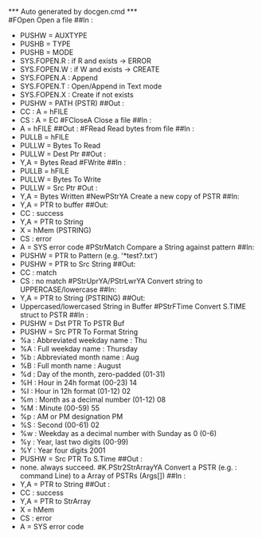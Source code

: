 *** Auto generated by docgen.cmd ***  
#FOpen
Open a file
##In :
+ PUSHW = AUXTYPE
+ PUSHB = TYPE
+ PUSHB = MODE
 + SYS.FOPEN.R	 : if R and exists -> ERROR
 + SYS.FOPEN.W	 : if W and exists -> CREATE
 + SYS.FOPEN.A	 : Append
 + SYS.FOPEN.T	 : Open/Append in Text mode
 + SYS.FOPEN.X	 : Create if not exists
+ PUSHW = PATH (PSTR)
##Out : 
+ CC : A = hFILE
+ CS : A = EC
#FCloseA
Close a file
##In :
+ A = hFILE
##Out :
#FRead
Read bytes from file
##In :
+ PULLB = hFILE
+ PULLW = Bytes To Read
+ PULLW = Dest Ptr
##Out :
+ Y,A = Bytes Read
#FWrite
##In :
+ PULLB = hFILE
+ PULLW = Bytes To Write
+ PULLW = Src Ptr
#Out :
+ Y,A = Bytes Written
#NewPStrYA
Create a new copy of PSTR
##In:
+ Y,A = PTR to buffer
##Out:
+ CC : success 
 + Y,A = PTR to String
 + X = hMem (PSTRING)
+ CS : error
 + A = SYS error code
#PStrMatch
Compare a String against pattern
##In: 
 + PUSHW = PTR to Pattern (e.g. '*test?.txt')
 + PUSHW = PTR to Src String 
##Out: 
 + CC : match
 + CS : no match
#PStrUprYA/PStrLwrYA
Convert string to UPPERCASE/lowercase
##In:
 + Y,A = PTR to String (PSTRING)
##Out:
 + Uppercased/lowercased String in Buffer
#PStrFTime
Convert S.TIME struct to PSTR
##In : 
+ PUSHW = Dst PTR To PSTR Buf
+ PUSHW = Src PTR To Format String
 + %a : Abbreviated weekday name : Thu
 + %A : Full weekday name : Thursday 
 + %b : Abbreviated month name : Aug 
 + %B : Full month name : August 
 + %d : Day of the month, zero-padded (01-31)
 + %H : Hour in 24h format (00-23) 14 
 + %I : Hour in 12h format (01-12) 02 
 + %m : Month as a decimal number (01-12) 08 
 + %M : Minute (00-59) 55 
 + %p : AM or PM designation PM 
 + %S : Second (00-61) 02 
 + %w : Weekday as a decimal number with Sunday as 0 (0-6) 
 + %y : Year, last two digits (00-99)
 + %Y : Year four digits 2001 
+ PUSHW = Src PTR To S.Time
##Out :
 + none. always succeed.
#K.PStr2StrArrayYA
Convert a PSTR (e.g. : command Line) to a Array of PSTRs (Args[])
##In : 
+ Y,A = PTR to String
##Out :
+ CC : success
 + Y,A = PTR to StrArray
 + X = hMem
+ CS : error
 + A = SYS error code
